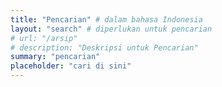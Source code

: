```yaml
---
title: "Pencarian" # dalam bahasa Indonesia
layout: "search" # diperlukan untuk pencarian
# url: "/arsip"
# description: "Deskripsi untuk Pencarian"
summary: "pencarian"
placeholder: "cari di sini"
---
```

